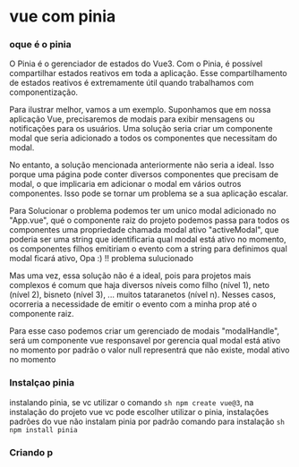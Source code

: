 # vue com pinia

### oque é o pinia

O Pinia é o gerenciador de estados do Vue3. Com o Pinia, é possível compartilhar estados reativos em toda a aplicação. Esse compartilhamento de estados reativos é extremamente útil quando trabalhamos com componentização.

Para ilustrar melhor, vamos a um exemplo. Suponhamos que em nossa aplicação Vue, precisaremos de modais para exibir mensagens ou notificações para os usuários. Uma solução seria criar um componente modal que seria adicionado a todos os componentes que necessitam do modal.

No entanto, a solução mencionada anteriormente não seria a ideal. Isso porque uma página pode conter diversos componentes que precisam de modal, o que implicaria em adicionar o modal em vários outros componentes. Isso pode se tornar um problema se a sua aplicação escalar.

Para Solucionar o problema podemos ter um unico modal adicionado no "App.vue", qué o componente raiz do projeto podemos passa para todos os componentes uma propriedade chamada modal ativo "activeModal", que poderia ser uma string que identificaria qual modal está ativo no momento, os componentes filhos emitiriam o evento com a string para definimos qual modal ficará ativo, Opa :) !! problema sulucionado

Mas uma vez, essa solução não é a ideal, pois para projetos mais complexos é comum que haja diversos níveis como filho (nível 1), neto (nível 2), bisneto (nível 3), ... muitos tataranetos (nível n). Nesses casos, ocorreria a necessidade de emitir o evento com a minha prop até o componente raiz.  

Para esse caso podemos criar um gerenciado de modais "modalHandle", será um componente vue responsavel por gerencia qual modal está ativo no momento por padrão o valor null representrá que não existe, modal ativo no momento  

### Instalçao pinia
instalando pinia, se vc utilizar o comando ```sh npm create vue@3```, na instalação do projeto vue vc pode escolher utilizar o pinia, instalações padrões do vue não instalam pinia por padrão comando para instalação ```sh npm install pinia```

### Criando p